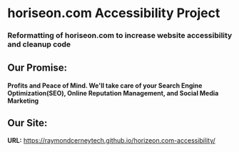 # **horiseon.com Accessibility Project**

### Reformatting of horiseon.com to increase website accessibility and cleanup code

## **Our Promise:**

#### Profits and Peace of Mind. We'll take care of your Search Engine Optimization(SEO), Online Reputation Management, and Social Media Marketing

## Our Site:

**URL:** https://raymondcerneytech.github.io/horizeon.com-accessibility/
